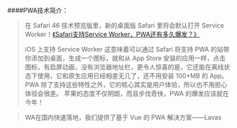 ####PWA技术简介：
> 在 Safari 46 技术预览版里，新的桌面版 Safari 里将会默认打开 Service Worker！[《Safari支持Service Worker，PWA还有多久爆发？》](https://mp.weixin.qq.com/s/nAc4Q-jB4d22qQDbbaBqjw)
> 
> iOS 上支持 Service Worker 这意味着可以通过 Safari 将支持 PWA 的站带你添加到桌面，生成一个图标，就和从 App Store 安装的应用一样，点击图标，有启屏动画，没有浏览器地址栏，更令人惊喜的是，它还能在离线状态下使用，它和原生应用已经相差无几了，还不用安装 100+MB 的 App。
PWA 除了支持这些特性之外，它的核心其实是用户体验，所以也不用担心体验会很差。
苹果的态度不仅明朗，而且步伐奇快，PWA 的爆发应该就在今年！

>WA在国内快速落地，我们提供了基于 Vue 的 PWA 解决方案——Lavas
>


